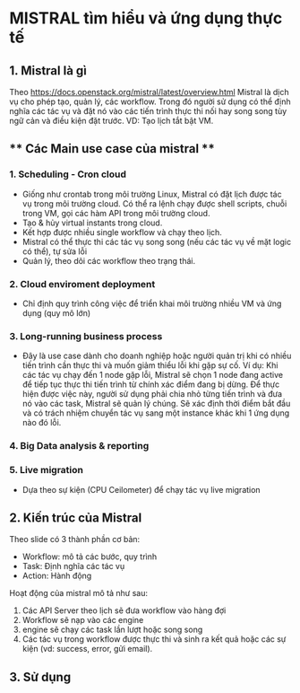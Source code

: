 # MISTRAL tìm hiểu và ứng dụng thực tế #

## 1. Mistral là gì

Theo https://docs.openstack.org/mistral/latest/overview.html
Mistral là dịch vụ cho phép tạo, quản lý, các workflow. Trong đó người sử dụng có thể định nghĩa các tác vụ và đặt nó vào các tiến trình thực thi nối hay song song tùy ngữ cản và điều kiện đặt trước.
VD: Tạo lịch tắt bật VM.

## ** Các Main use case của mistral **
### 1. Scheduling - Cron cloud
- Giống như crontab trong môi trường Linux, Mistral có đặt lịch được tác vụ trong môi trường cloud. Có thể ra lệnh chạy được shell scripts, chuỗi trong VM, gọi các hàm API trong môi trường cloud.
- Tạo & hủy virtual instants trong cloud. 
- Kết hợp được nhiều single workflow và chạy theo lịch.
- Mistral có thể thực thi các tác vụ song song (nếu các tác vụ về mặt logic có thể), tự sửa lỗi
- Quản lý, theo dõi các workflow theo trạng thái.

### 2. Cloud enviroment deployment
- Chỉ định quy trình công việc để triển khai môi trường nhiều VM và ứng dụng (quy mô lớn) 

### 3. Long-running business process
- Đây là use case dành cho doanh nghiệp hoặc người quản trị khi có nhiều tiến trình cần thực thi và muốn giảm thiểu lỗi khi gặp sự cố.
Ví dụ: Khi các tác vụ chạy đến 1 node gặp lỗi, Mistral sẽ chọn 1 node đang active để tiếp tục thực thi tiến trình từ chính xác điểm đang bị dừng.
Để thực hiện được việc này, người sử dụng phải chia nhỏ từng tiến trình và đưa nó vào các task, Mistral sẽ quản lý chúng. Sẽ xác định thời điểm bắt đầu và có trách nhiệm chuyển tác vụ sang một instance khác khi 1 ứng dụng nào đó lỗi.
### 4. Big Data analysis & reporting

### 5. Live migration
- Dựa theo sự kiện (CPU Ceilometer) để chạy tác vụ live migration


## 2. Kiến trúc của Mistral

Theo slide có 3 thành phần cơ bản:
- Workflow: mô tả các bước, quy trình 
- Task: Định nghĩa các tác vụ
- Action: Hành động

Hoạt động của mistral mô tả như sau:
1. Các API Server theo lịch sẽ đưa workflow vào hàng đợi
2. Workflow sẽ nạp vào các engine
3. engine sẽ chạy các task lần lượt hoặc song song
4. Các tác vụ trong workflow được thực thi và sinh ra kết quả hoặc các sự kiện (vd: success, error, gửi email).


## 3. Sử dụng


